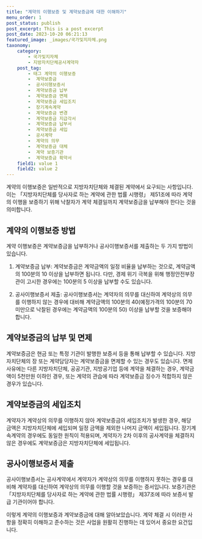 ```yaml
---
title: "계약의 이행보증 및 계약보증금에 대한 이해하기"
menu_order: 1
post_status: publish
post_excerpt: This is a post excerpt
post_date: 2023-10-20 06:21:13
featured_image: _images/국가및지자체.png
taxonomy:
    category:
        - 국가및지자체
        - 지방자치단체공사계약자
    post_tag:
        - 태그 계약의 이행보증
        -  계약보증금
        -  공사이행보증서
        -  계약보증금 납부
        -  계약보증금 면제
        -  계약보증금 세입조치
        -  장기계속계약
        -  계약보증금 변경
        -  계약보증금 지급각서
        -  계약보증금 납부서
        -  계약보증금 세입
        -  공사계약
        -  계약의 의무
        -  계약보증금 대체
        -  계약 보증기관
        -  계약보증금 확약서
    field1: value 1
    field2: value 2
---
```



계약의 이행보증은 일반적으로 지방자치단체와 체결된 계약에서 요구되는 사항입니다. 이는 「지방자치단체를 당사자로 하는 계약에 관한 법률 시행령」 제51조에 따라 계약의 이행을 보증하기 위해 낙찰자가 계약 체결일까지 계약보증금을 납부해야 한다는 것을 의미합니다.

## 계약의 이행보증 방법

계약 이행보증은 계약보증금을 납부하거나 공사이행보증서를 제출하는 두 가지 방법이 있습니다.

1. 계약보증금 납부: 계약보증금은 계약금액의 일정 비율을 납부하는 것으로, 계약금액의 100분의 10 이상을 납부하면 됩니다. 다만, 경제 위기 극복을 위해 행정안전부장관이 고시한 경우에는 100분의 5 이상을 납부할 수도 있습니다.

2. 공사이행보증서 제출: 공사이행보증서는 계약자의 의무를 대신하여 계약상의 의무를 이행하지 않는 경우에 대비해 계약금액의 100분의 40(예정가격의 100분의 70 미만으로 낙찰된 경우에는 계약금액의 100분의 50) 이상을 납부할 것을 보증해야 합니다.

## 계약보증금의 납부 및 면제

계약보증금은 현금 또는 특정 기관이 발행한 보증서 등을 통해 납부할 수 있습니다. 지방자치단체의 장 또는 계약담당자는 계약보증금을 면제할 수 있는 경우도 있습니다. 면제 사유에는 다른 지방자치단체, 공공기관, 지방공기업 등에 계약을 체결하는 경우, 계약금액이 5천만원 이하인 경우, 또는 계약의 관습에 따라 계약보증금 징수가 적합하지 않은 경우가 있습니다.

## 계약보증금의 세입조치

계약자가 계약상의 의무를 이행하지 않아 계약보증금의 세입조치가 발생한 경우, 해당 금액은 지방자치단체에 세입되며 일정 금액을 제외한 나머지 금액이 세입됩니다. 장기계속계약의 경우에도 동일한 원칙이 적용되며, 계약자가 2차 이후의 공사계약을 체결하지 않은 경우에도 계약보증금은 지방자치단체에 세입됩니다.

## 공사이행보증서 제출

공사이행보증서는 공사계약에서 계약자가 계약상의 의무를 이행하지 못하는 경우를 대비해 계약자를 대신하여 계약상의 의무를 이행할 것을 보증하는 증서입니다. 보증기관은 「지방자치단체를 당사자로 하는 계약에 관한 법률 시행령」 제37조에 따라 보증서 발급 기관이어야 합니다.

이렇게 계약의 이행보증과 계약보증금에 대해 알아보았습니다. 계약 체결 시 이러한 사항을 정확히 이해하고 준수하는 것은 사업을 원활히 진행하는 데 있어서 중요한 요건입니다.
